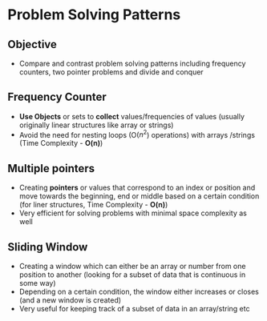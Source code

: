 # Problem Solving Patterns
## Objective
- Compare and contrast problem solving patterns including frequency counters, two pointer problems and divide and conquer

## Frequency Counter
- __Use Objects__ or sets to __collect__ values/frequencies of values (usually originally linear structures like array or strings)
- Avoid the need for nesting loops (O($n^2$) operations) with arrays /strings (Time Complexity - __O(n)__)

## Multiple pointers
- Creating __pointers__ or values that correspond to an index or position and move towards the beginning, end or middle based on a certain condition (for liner structures, Time Complexity - __O(n)__)
- Very efficient for solving problems with minimal space complexity as well

## Sliding Window
- Creating a window which can either be an array or number from one position to another (looking for a subset of data that is continuous in some way)
- Depending on a certain condition, the window either increases or closes (and a new window is created)
- Very useful for keeping track of a subset of data in an array/string etc
